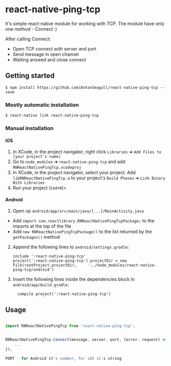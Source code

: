 
# react-native-ping-tcp

It's simple react-native module for working with TCP. 
The module have only one method - Connect :)

After calling Connect:
- Open TCP connect with server and port
- Send message in open channel
- Waiting answed and close connect


## Getting started

`$ npm install https://github.com/AntonSeagull/react-native-ping-tcp --save`

### Mostly automatic installation

`$ react-native link react-native-ping-tcp`

### Manual installation


#### iOS

1. In XCode, in the project navigator, right click `Libraries` ➜ `Add Files to [your project's name]`
2. Go to `node_modules` ➜ `react-native-ping-tcp` and add `RNReactNativePingTcp.xcodeproj`
3. In XCode, in the project navigator, select your project. Add `libRNReactNativePingTcp.a` to your project's `Build Phases` ➜ `Link Binary With Libraries`
4. Run your project (`Cmd+R`)<

#### Android

1. Open up `android/app/src/main/java/[...]/MainActivity.java`
  - Add `import com.reactlibrary.RNReactNativePingTcpPackage;` to the imports at the top of the file
  - Add `new RNReactNativePingTcpPackage()` to the list returned by the `getPackages()` method
2. Append the following lines to `android/settings.gradle`:
  	```
  	include ':react-native-ping-tcp'
  	project(':react-native-ping-tcp').projectDir = new File(rootProject.projectDir, 	'../node_modules/react-native-ping-tcp/android')
  	```
3. Insert the following lines inside the dependencies block in `android/app/build.gradle`:
  	```
      compile project(':react-native-ping-tcp')
  	```

## Usage
```javascript

import RNReactNativePingTcp from 'react-native-ping-tcp';


RNReactNativePingTcp.Connect(message, server, port, (error, request) => {
	...
});

PORT - for Android it's number, for iOS it's string
